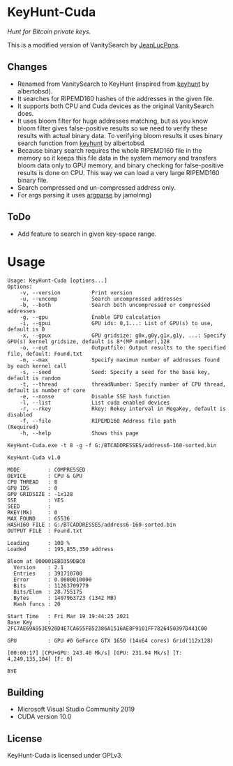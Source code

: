 # KeyHunt-Cuda 
_Hunt for Bitcoin private keys._

This is a modified version of VanitySearch by [JeanLucPons](https://github.com/JeanLucPons/VanitySearch/).

## Changes

- Renamed from VanitySearch to KeyHunt (inspired from [keyhunt](https://github.com/albertobsd/keyhunt) by albertobsd).
- It searches for RIPEMD160 hashes of the addresses in the given file.
- It supports both CPU and Cuda devices as the original VanitySearch does.
- It uses bloom filter for huge addresses matching, but as you know bloom filter gives false-positive results so we need to verify these results with actual binary data. To verifying bloom results it uses binary search function from [keyhunt](https://github.com/albertobsd/keyhunt) by albertobsd.
- Because binary search requires the whole RIPEMD160 file in the memory so it keeps this file data in the system memory and transfers bloom data only to GPU memory, and binary checking for false-positive results is done on CPU. This way we can load a very large RIPEMD160 binary file.
- Search compressed and un-compressed address only.
- For args parsing it uses [argparse](https://github.com/jamolnng/argparse) by jamolnng)

## ToDo

- Add feature to search in given key-space range.

# Usage
```
Usage: KeyHunt-Cuda [options...]
Options:
    -v, --version          Print version                                                                                   
    -u, --uncomp           Search uncompressed addresses                                                                   
    -b, --both             Search both uncompressed or compressed addresses                                                
    -g, --gpu              Enable GPU calculation                                                                          
    -i, --gpui             GPU ids: 0,1...: List of GPU(s) to use, default is 0                                            
    -x, --gpux             GPU gridsize: g0x,g0y,g1x,g1y, ...: Specify GPU(s) kernel gridsize, default is 8*(MP number),128
    -o, --out              Outputfile: Output results to the specified file, default: Found.txt                            
    -m, --max              Specify maximun number of addresses found by each kernel call                                   
    -s, --seed             Seed: Specify a seed for the base key, default is random                                        
    -t, --thread           threadNumber: Specify number of CPU thread, default is number of core                           
    -e, --nosse            Disable SSE hash function                                                                       
    -l, --list             List cuda enabled devices                                                                       
    -r, --rkey             Rkey: Rekey interval in MegaKey, default is disabled                                            
    -f, --file             RIPEMD160 Address file path                                                                      (Required)
    -h, --help             Shows this page        

```

```
KeyHunt-Cuda.exe -t 8 -g -f G:/BTCADDRESSES/address6-160-sorted.bin

KeyHunt-Cuda v1.0

MODE         : COMPRESSED
DEVICE       : CPU & GPU
CPU THREAD   : 8
GPU IDS      : 0
GPU GRIDSIZE : -1x128
SSE          : YES
SEED         :
RKEY(Mk)     : 0
MAX FOUND    : 65536
HASH160 FILE : G:/BTCADDRESSES/address6-160-sorted.bin
OUTPUT FILE  : Found.txt

Loading      : 100 %
Loaded       : 195,855,350 address

Bloom at 000001EBD359DBC0
  Version    : 2.1
  Entries    : 391710700
  Error      : 0.0000010000
  Bits       : 11263709779
  Bits/Elem  : 28.755175
  Bytes      : 1407963723 (1342 MB)
  Hash funcs : 20

Start Time   : Fri Mar 19 19:44:25 2021
Base Key     : 2FC7AE69A953E920D4E7CA655FB52386A1516AE8F9101FF7826450397D441C00

GPU          : GPU #0 GeForce GTX 1650 (14x64 cores) Grid(112x128)

[00:00:17] [CPU+GPU: 243.40 Mk/s] [GPU: 231.94 Mk/s] [T: 4,249,135,104] [F: 0]

BYE

```

## Building

- Microsoft Visual Studio Community 2019 
- CUDA version 10.0

## License
KeyHunt-Cuda is licensed under GPLv3.

